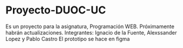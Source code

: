 # Proyecto-DUOC-UC
Es un proyecto para la asignatura, Programación WEB. Próximamente habrán actualizaciones.
Integrantes: Ignacio de la Fuente, Alexssander Lopez y Pablo Castro
El prototipo se hace en figma
